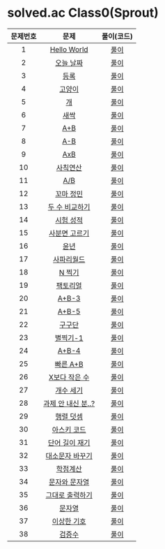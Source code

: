 # solved.ac Class0(Sprout)

| 문제번호 |  문제  | 풀이(코드) |    
|  :---:  | :---: |   :---:  |    
| 1  | [Hello World](https://www.acmicpc.net/problem/2557) | [풀이](./2557.java) |    
| 2  | [오늘 날짜](https://www.acmicpc.net/problem/10699) | [풀이](./10699.java) |    
| 3  | [등록](https://www.acmicpc.net/problem/7287) | [풀이](./7287.java) |    
| 4  | [고양이](https://www.acmicpc.net/problem/10171) | [풀이](./10171.java) |    
| 5  | [개](https://www.acmicpc.net/problem/10172) | [풀이](./10172.java) |    
| 6  | [새싹](https://www.acmicpc.net/problem/25083) | [풀이](./25083.java) |    
| 7  | [A+B](https://www.acmicpc.net/problem/1000) | [풀이](./1000.java) |    
| 8  | [A-B](https://www.acmicpc.net/problem/1001) | [풀이](./1001.java) |    
| 9  | [AxB](https://www.acmicpc.net/problem/10998) | [풀이](./10998.java) |    
| 10  | [사칙연산](https://www.acmicpc.net/problem/10869) | [풀이](./10869.java) |    
| 11  | [A/B](https://www.acmicpc.net/problem/1008) | [풀이](./1008.java) |    
| 12  | [꼬마 정민](https://www.acmicpc.net/problem/11382) | [풀이](./11382.java) |    
| 13  | [두 수 비교하기](https://www.acmicpc.net/problem/1330) | [풀이]() |    
| 14  | [시험 성적](https://www.acmicpc.net/problem/9498) | [풀이]() |    
| 15  | [사분면 고르기](https://www.acmicpc.net/problem/14681) | [풀이]() |    
| 16  | [윤년](https://www.acmicpc.net/problem/2753) | [풀이]() |    
| 17  | [사파리월드](https://www.acmicpc.net/problem/2420) | [풀이]() |    
| 18  | [N 찍기](https://www.acmicpc.net/problem/2741) | [풀이]() |    
| 19  | [팩토리얼](https://www.acmicpc.net/problem/10872) | [풀이]() |    
| 20  | [A+B-3](https://www.acmicpc.net/problem/10950) | [풀이]() |    
| 21  | [A+B-5](https://www.acmicpc.net/problem/10952) | [풀이]() |    
| 22  | [구구단](https://www.acmicpc.net/problem/2739) | [풀이]() |    
| 23  | [별찍기-1](https://www.acmicpc.net/problem/2438) | [풀이]() |    
| 24  | [A+B-4](https://www.acmicpc.net/problem/10951) | [풀이]() |    
| 25  | [빠른 A+B](https://www.acmicpc.net/problem/15552) | [풀이]() |    
| 26  | [X보다 작은 수](https://www.acmicpc.net/problem/10871) | [풀이]() |    
| 27  | [개수 세기](https://www.acmicpc.net/problem/10807) | [풀이]() |    
| 28  | [과제 안 내신 분..?](https://www.acmicpc.net/problem/5597) | [풀이]() |    
| 29  | [행렬 덧셈](https://www.acmicpc.net/problem/2738) | [풀이]() |    
| 30  | [아스키 코드](https://www.acmicpc.net/problem/11654) | [풀이]() |    
| 31  | [단어 길이 재기](https://www.acmicpc.net/problem/2743) | [풀이]() |    
| 32  | [대소문자 바꾸기](https://www.acmicpc.net/problem/2744) | [풀이]() |    
| 33  | [학점계산](https://www.acmicpc.net/problem/2754) | [풀이]() |    
| 34  | [문자와 문자열](https://www.acmicpc.net/problem/27866) | [풀이]() |    
| 35  | [그대로 출력하기](https://www.acmicpc.net/problem/11718) | [풀이]() |    
| 36  | [문자열](https://www.acmicpc.net/problem/9086) | [풀이]() |    
| 37  | [이상한 기호](https://www.acmicpc.net/problem/15964) | [풀이]() |    
| 38  | [검증수](https://www.acmicpc.net/problem/2475) | [풀이]() |    
